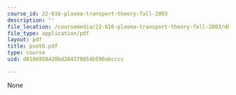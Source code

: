 ```yaml
---
course_id: 22-616-plasma-transport-theory-fall-2003
description: ''
file_location: /coursemedia/22-616-plasma-transport-theory-fall-2003/d8186958420bd284379854b590abcccc_pset6.pdf
file_type: application/pdf
layout: pdf
title: pset6.pdf
type: course
uid: d8186958420bd284379854b590abcccc

---
```

None